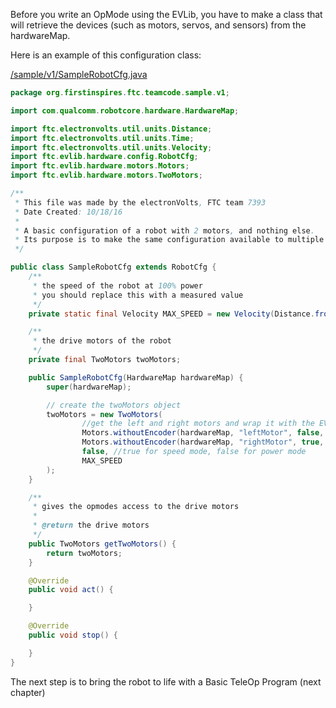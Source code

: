 Before you write an OpMode using the EVLib, you have to make a class that will retrieve the devices (such as motors, servos, and sensors) from the hardwareMap.

Here is an example of this configuration class:

[/sample/v1/SampleRobotCfg.java](https://github.com/FTC7393/EVLib/blob/master/sample/v1/SampleRobotCfg.java)
```java
package org.firstinspires.ftc.teamcode.sample.v1;

import com.qualcomm.robotcore.hardware.HardwareMap;

import ftc.electronvolts.util.units.Distance;
import ftc.electronvolts.util.units.Time;
import ftc.electronvolts.util.units.Velocity;
import ftc.evlib.hardware.config.RobotCfg;
import ftc.evlib.hardware.motors.Motors;
import ftc.evlib.hardware.motors.TwoMotors;

/**
 * This file was made by the electronVolts, FTC team 7393
 * Date Created: 10/18/16
 *
 * A basic configuration of a robot with 2 motors, and nothing else.
 * Its purpose is to make the same configuration available to multiple opmodes.
 */

public class SampleRobotCfg extends RobotCfg {
    /**
     * the speed of the robot at 100% power
     * you should replace this with a measured value
     */
    private static final Velocity MAX_SPEED = new Velocity(Distance.fromInches(50), Time.fromSeconds(5));

    /**
     * the drive motors of the robot
     */
    private final TwoMotors twoMotors;

    public SampleRobotCfg(HardwareMap hardwareMap) {
        super(hardwareMap);

        // create the twoMotors object
        twoMotors = new TwoMotors(
                //get the left and right motors and wrap it with the EVLib Motor interface
                Motors.withoutEncoder(hardwareMap, "leftMotor", false, true, stoppers),
                Motors.withoutEncoder(hardwareMap, "rightMotor", true, true, stoppers),
                false, //true for speed mode, false for power mode
                MAX_SPEED
        );
    }

    /**
     * gives the opmodes access to the drive motors
     *
     * @return the drive motors
     */
    public TwoMotors getTwoMotors() {
        return twoMotors;
    }

    @Override
    public void act() {

    }

    @Override
    public void stop() {

    }
}
```

The next step is to bring the robot to life with a Basic TeleOp Program (next chapter)